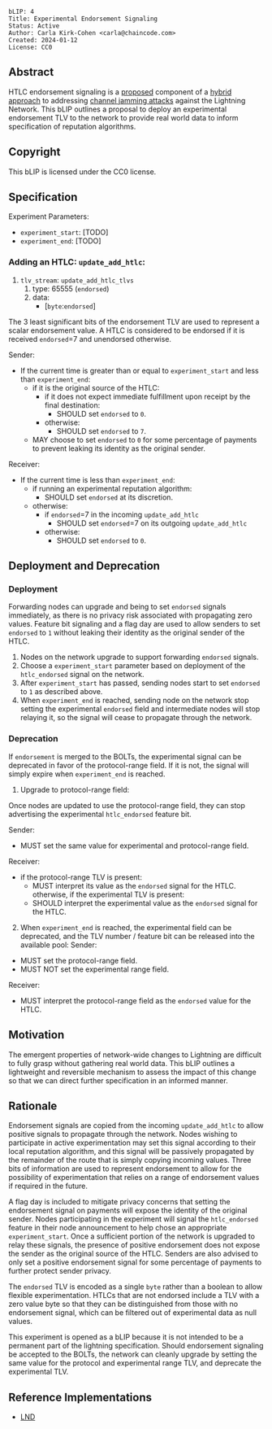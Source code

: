 ```
bLIP: 4
Title: Experimental Endorsement Signaling
Status: Active
Author: Carla Kirk-Cohen <carla@chaincode.com>
Created: 2024-01-12
License: CC0
```

## Abstract

HTLC endorsement signaling is a [proposed](https://github.com/lightning/bolts/pull/1071) 
component of a [hybrid approach](https://research.chaincode.com/2022/11/15/unjamming-lightning) 
to addressing [channel jamming attacks](https://bitcoinops.org/en/topics/channel-jamming-attacks) 
against the Lightning Network. This bLIP outlines a proposal to deploy an 
experimental endorsement TLV to the network to provide real world data to 
inform specification of reputation algorithms.

## Copyright

This bLIP is licensed under the CC0 license.

## Specification

Experiment Parameters:
* `experiment_start`: [TODO]
* `experiment_end`: [TODO]

### Adding an HTLC: `update_add_htlc`:

1. `tlv_stream`: `update_add_htlc_tlvs`
    1. type: 65555 (`endorsed`)
    2. data:
        * [`byte`:`endorsed`]

The 3 least significant bits of the endorsement TLV are used to represent a 
scalar endorsement value. A HTLC is considered to be endorsed if it is received
`endorsed`=7 and unendorsed otherwise.

Sender:
* If the current time is greater than or equal to `experiment_start` and less 
  than `experiment_end`:
  * if it is the original source of the HTLC:
    * if it does not expect immediate fulfillment upon receipt by the 
      final destination: 
      * SHOULD set `endorsed` to `0`.
    * otherwise:  
      * SHOULD set `endorsed` to `7`.
  * MAY choose to set `endorsed` to `0` for some percentage of payments to 
    prevent leaking its identity as the original sender.

Receiver:
* If the current time is less than `experiment_end`:
  * if running an experimental reputation algorithm:
    * SHOULD set `endorsed` at its discretion.
  * otherwise: 
    * if `endorsed`=7 in the incoming `update_add_htlc`
        * SHOULD set `endorsed`=7 on its outgoing `update_add_htlc`
    * otherwise: 
      * SHOULD set `endorsed` to `0`.

## Deployment and Deprecation

### Deployment 

Forwarding nodes can upgrade and being to set `endorsed` signals immediately, 
as there is no privacy risk associated with propagating zero values. Feature 
bit signaling and a flag day are used to allow senders to set `endorsed` to `1`
without leaking their identity as the original sender of the HTLC.

1. Nodes on the network upgrade to support forwarding `endorsed` signals. 
2. Choose a `experiment_start` parameter based on deployment of the 
  `htlc_endorsed` signal on the network.
3. After `experiment_start` has passed, sending nodes start to set `endorsed` 
   to `1` as described above.
4. When `experiment_end` is reached, sending node on the network stop setting 
   the experimental `endorsed` field and intermediate nodes will stop 
   relaying it, so the signal will cease to propagate through the network.

### Deprecation

If `endorsement` is merged to the BOLTs, the experimental signal can be
deprecated in favor of the protocol-range field. If it is not, the signal 
will simply expire when `experiment_end` is reached.

1. Upgrade to protocol-range field: 

  Once nodes are updated to use the protocol-range field, they can stop
  advertising the experimental `htlc_endorsed` feature bit.

  Sender:
  * MUST set the same value for experimental and protocol-range field.

  Receiver:
  * if the protocol-range TLV is present: 
    * MUST interpret its value as the `endorsed` signal for the HTLC.
    otherwise, if the experimental TLV is present: 
    * SHOULD interpret the experimental value as the `endorsed` signal 
      for the HTLC.

2. When `experiment_end` is reached, the experimental field can be deprecated, 
  and the TLV number / feature bit can be released into the available pool:
  Sender: 
  * MUST set the protocol-range field.
  * MUST NOT set the experimental range field.

  Receiver: 
  * MUST interpret the protocol-range field as the `endorsed` value for the HTLC.

## Motivation

The emergent properties of network-wide changes to Lightning are difficult to 
fully grasp without gathering real world data. This bLIP outlines a lightweight
and reversible mechanism to assess the impact of this change so that we can 
direct further specification in an informed manner.

## Rationale

Endorsement signals are copied from the incoming `update_add_htlc` to allow 
positive signals to propagate through the network. Nodes wishing to participate
in active experimentation may set this signal according to their local 
reputation algorithm, and this signal will be passively propagated by the 
remainder of the route that is simply copying incoming values. Three bits of 
information are used to represent endorsement to allow for the possibility of 
experimentation that relies on a range of endorsement values if required in 
the future.

A flag day is included to mitigate privacy concerns that setting the 
endorsement signal on payments will expose the identity of the original sender.
Nodes participating in the experiment will signal the `htlc_endorsed` feature 
in their node announcement to help chose an appropriate `experiment_start`. 
Once a sufficient portion of the network is upgraded to relay these signals, the 
presence of positive endorsement does not expose the sender as the original 
source of the HTLC. Senders are also advised to only set a positive endorsement
signal for some percentage of payments to further protect sender privacy.

The `endorsed` TLV is encoded as a single `byte` rather than a boolean to allow
flexible experimentation. HTLCs that are not endorsed include a TLV with a zero
value byte so that they can be distinguished from those with no endorsement 
signal, which can be filtered out of experimental data as null values.

This experiment is opened as a bLIP because it is not intended to be a 
permanent part of the lightning specification. Should endorsement signaling be 
accepted to the BOLTs, the network can cleanly upgrade by setting the same 
value for the protocol and experimental range TLV, and deprecate the 
experimental TLV.

## Reference Implementations

* [LND](https://github.com/lightningnetwork/lnd/pull/8390)
